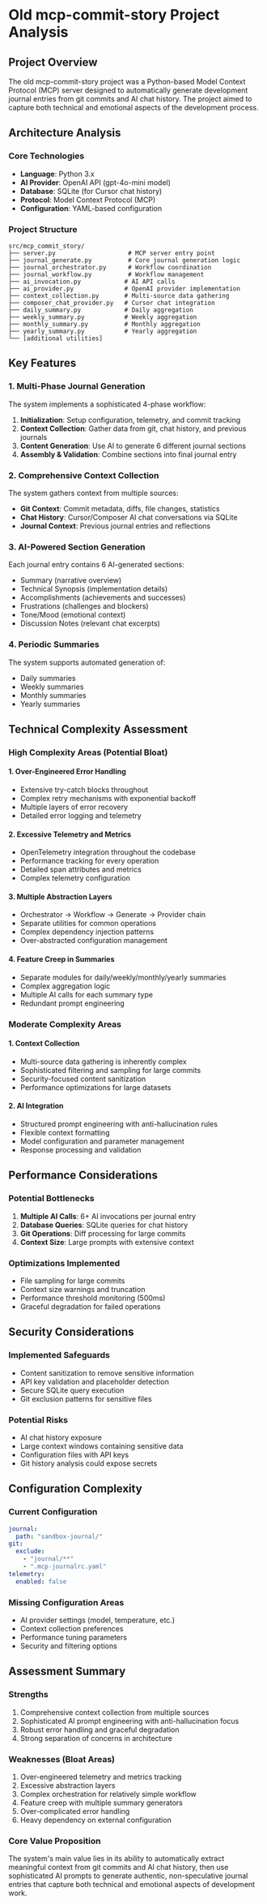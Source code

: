# Old mcp-commit-story Project Analysis

## Project Overview

The old mcp-commit-story project was a Python-based Model Context Protocol (MCP) server designed to automatically generate development journal entries from git commits and AI chat history. The project aimed to capture both technical and emotional aspects of the development process.

## Architecture Analysis

### Core Technologies
- **Language**: Python 3.x
- **AI Provider**: OpenAI API (gpt-4o-mini model)
- **Database**: SQLite (for Cursor chat history)
- **Protocol**: Model Context Protocol (MCP)
- **Configuration**: YAML-based configuration

### Project Structure
```
src/mcp_commit_story/
├── server.py                    # MCP server entry point
├── journal_generate.py          # Core journal generation logic
├── journal_orchestrator.py      # Workflow coordination
├── journal_workflow.py          # Workflow management
├── ai_invocation.py            # AI API calls
├── ai_provider.py              # OpenAI provider implementation
├── context_collection.py       # Multi-source data gathering
├── composer_chat_provider.py   # Cursor chat integration
├── daily_summary.py            # Daily aggregation
├── weekly_summary.py           # Weekly aggregation
├── monthly_summary.py          # Monthly aggregation
├── yearly_summary.py           # Yearly aggregation
└── [additional utilities]
```

## Key Features

### 1. Multi-Phase Journal Generation
The system implements a sophisticated 4-phase workflow:

1. **Initialization**: Setup configuration, telemetry, and commit tracking
2. **Context Collection**: Gather data from git, chat history, and previous journals
3. **Content Generation**: Use AI to generate 6 different journal sections
4. **Assembly & Validation**: Combine sections into final journal entry

### 2. Comprehensive Context Collection
The system gathers context from multiple sources:
- **Git Context**: Commit metadata, diffs, file changes, statistics
- **Chat History**: Cursor/Composer AI chat conversations via SQLite
- **Journal Context**: Previous journal entries and reflections

### 3. AI-Powered Section Generation
Each journal entry contains 6 AI-generated sections:
- Summary (narrative overview)
- Technical Synopsis (implementation details)
- Accomplishments (achievements and successes)
- Frustrations (challenges and blockers)
- Tone/Mood (emotional context)
- Discussion Notes (relevant chat excerpts)

### 4. Periodic Summaries
The system supports automated generation of:
- Daily summaries
- Weekly summaries
- Monthly summaries
- Yearly summaries

## Technical Complexity Assessment

### High Complexity Areas (Potential Bloat)

#### 1. Over-Engineered Error Handling
- Extensive try-catch blocks throughout
- Complex retry mechanisms with exponential backoff
- Multiple layers of error recovery
- Detailed error logging and telemetry

#### 2. Excessive Telemetry and Metrics
- OpenTelemetry integration throughout the codebase
- Performance tracking for every operation
- Detailed span attributes and metrics
- Complex telemetry configuration

#### 3. Multiple Abstraction Layers
- Orchestrator → Workflow → Generate → Provider chain
- Separate utilities for common operations
- Complex dependency injection patterns
- Over-abstracted configuration management

#### 4. Feature Creep in Summaries
- Separate modules for daily/weekly/monthly/yearly summaries
- Complex aggregation logic
- Multiple AI calls for each summary type
- Redundant prompt engineering

### Moderate Complexity Areas

#### 1. Context Collection
- Multi-source data gathering is inherently complex
- Sophisticated filtering and sampling for large commits
- Security-focused content sanitization
- Performance optimizations for large datasets

#### 2. AI Integration
- Structured prompt engineering with anti-hallucination rules
- Flexible context formatting
- Model configuration and parameter management
- Response processing and validation

## Performance Considerations

### Potential Bottlenecks
1. **Multiple AI Calls**: 6+ AI invocations per journal entry
2. **Database Queries**: SQLite queries for chat history
3. **Git Operations**: Diff processing for large commits
4. **Context Size**: Large prompts with extensive context

### Optimizations Implemented
- File sampling for large commits
- Context size warnings and truncation
- Performance threshold monitoring (500ms)
- Graceful degradation for failed operations

## Security Considerations

### Implemented Safeguards
- Content sanitization to remove sensitive information
- API key validation and placeholder detection
- Secure SQLite query execution
- Git exclusion patterns for sensitive files

### Potential Risks
- AI chat history exposure
- Large context windows containing sensitive data
- Configuration files with API keys
- Git history analysis could expose secrets

## Configuration Complexity

### Current Configuration
```yaml
journal:
  path: "sandbox-journal/"
git:
  exclude:
    - "journal/**"
    - ".mcp-journalrc.yaml"
telemetry:
  enabled: false
```

### Missing Configuration Areas
- AI provider settings (model, temperature, etc.)
- Context collection preferences
- Performance tuning parameters
- Security and filtering options

## Assessment Summary

### Strengths
1. Comprehensive context collection from multiple sources
2. Sophisticated AI prompt engineering with anti-hallucination focus
3. Robust error handling and graceful degradation
4. Strong separation of concerns in architecture

### Weaknesses (Bloat Areas)
1. Over-engineered telemetry and metrics tracking
2. Excessive abstraction layers
3. Complex orchestration for relatively simple workflow
4. Feature creep with multiple summary generators
5. Over-complicated error handling
6. Heavy dependency on external configuration

### Core Value Proposition
The system's main value lies in its ability to automatically extract meaningful context from git commits and AI chat history, then use sophisticated AI prompts to generate authentic, non-speculative journal entries that capture both technical and emotional aspects of development work.
